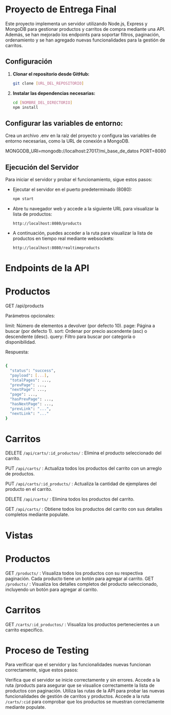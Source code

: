 # Proyecto de Entrega Final

Este proyecto implementa un servidor utilizando Node.js, Express y MongoDB para gestionar productos y carritos de compra mediante una API. Además, se han mejorado los endpoints para soportar filtros, paginación, ordenamiento y se han agregado nuevas funcionalidades para la gestión de carritos.

## Configuración

1. **Clonar el repositorio desde GitHub:**

   ```bash
   git clone [URL_DEL_REPOSITORIO]


2. **Instalar las dependencias necesarias:**

   ```bash
   cd [NOMBRE_DEL_DIRECTORIO]
   npm install
   ```

## Configurar las variables de entorno:

Crea un archivo .env en la raíz del proyecto y configura las variables de entorno necesarias, como la URL de conexión a MongoDB.

MONGODB_URI=mongodb://localhost:27017/mi_base_de_datos
PORT=8080

## Ejecución del Servidor

Para iniciar el servidor y probar el funcionamiento, sigue estos pasos:

- Ejecutar el servidor en el puerto predeterminado (8080):

  ```bash
  npm start
  ```

- Abre tu navegador web y accede a la siguiente URL para visualizar la lista de productos:

  ```
  http://localhost:8080/products
  ```

- A continuación, puedes acceder a la ruta para visualizar la lista de productos en tiempo real mediante websockets:

  ```
  http://localhost:8080/realtimeproducts
  ```

# Endpoints de la API
#  Productos
GET /api/products

Parámetros opcionales:

limit: Número de elementos a devolver (por defecto 10).
page: Página a buscar (por defecto 1).
sort: Ordenar por precio ascendente (asc) o descendente (desc).
query: Filtro para buscar por categoría o disponibilidad.

Respuesta:

  ```bash

{
    "status": "success",
    "payload": [...],
    "totalPages": ...,
    "prevPage": ...,
    "nextPage": ...,
    "page": ...,
    "hasPrevPage": ...,
    "hasNextPage": ...,
    "prevLink": "...",
    "nextLink": "..."
}
  ```

# Carritos
DELETE `/api/carts/:id_productos/` : Elimina el producto seleccionado del carrito.

PUT `/api/carts/` : Actualiza todos los productos del carrito con un arreglo de productos.

PUT `/api/carts/:id_products/` : Actualiza la cantidad de ejemplares del producto en el carrito.

DELETE `/api/carts/`  : Elimina todos los productos del carrito.

GET `/api/carts/` :  Obtiene todos los productos del carrito con sus detalles completos mediante populate.

# Vistas

# Productos
GET `/products/` : Visualiza todos los productos con su respectiva paginación. Cada producto tiene un botón para agregar al carrito.
GET `/products/` : Visualiza los detalles completos del producto seleccionado, incluyendo un botón para agregar al carrito.

# Carritos
GET `/carts/:id_productos/` : Visualiza los productos pertenecientes a un carrito específico.

# Proceso de Testing
Para verificar que el servidor y las funcionalidades nuevas funcionan correctamente, sigue estos pasos:

Verifica que el servidor se inicie correctamente y sin errores.
Accede a la ruta /products para asegurar que se visualice correctamente la lista de productos con paginación.
Utiliza las rutas de la API para probar las nuevas funcionalidades de gestión de carritos y productos.
Accede a la ruta `/carts/:cid` para comprobar que los productos se muestran correctamente mediante populate.

